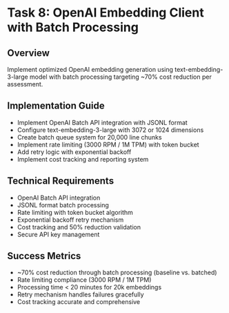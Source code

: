 # Task 8: OpenAI Embedding Client with Batch Processing

## Overview
Implement optimized OpenAI embedding generation using text-embedding-3-large model with batch processing targeting ~70% cost reduction per assessment.

## Implementation Guide
- Implement OpenAI Batch API integration with JSONL format
- Configure text-embedding-3-large with 3072 or 1024 dimensions
- Create batch queue system for 20,000 line chunks
- Implement rate limiting (3000 RPM / 1M TPM) with token bucket
- Add retry logic with exponential backoff
- Implement cost tracking and reporting system

## Technical Requirements
- OpenAI Batch API integration
- JSONL format batch processing
- Rate limiting with token bucket algorithm
- Exponential backoff retry mechanism
- Cost tracking and 50% reduction validation
- Secure API key management

## Success Metrics
- ~70% cost reduction through batch processing (baseline vs. batched)
- Rate limiting compliance (3000 RPM / 1M TPM)
- Processing time < 20 minutes for 20k embeddings
- Retry mechanism handles failures gracefully
- Cost tracking accurate and comprehensive